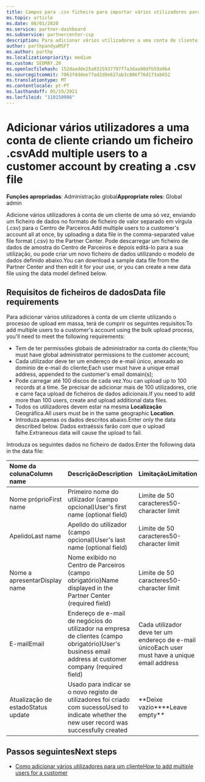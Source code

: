 ```yaml
---
title: Campos para .csv ficheiro para importar vários utilizadores para uma conta de cliente
ms.topic: article
ms.date: 08/01/2020
ms.service: partner-dashboard
ms.subservice: partnercenter-csp
description: Para adicionar vários utilizadores a uma conta de cliente, crie um ficheiro de valor separado em vírgula (.csv) com campos apropriados.
author: parthpandyaMSFT
ms.author: parthp
ms.localizationpriority: medium
ms.custom: SEOMAY.20
ms.openlocfilehash: 152daadde25a9325937797f7a3daa90dfb59a9b4
ms.sourcegitcommit: 7063fdddee77ad2d8e627ab3c806f76d173ab652
ms.translationtype: MT
ms.contentlocale: pt-PT
ms.lasthandoff: 05/19/2021
ms.locfileid: "110150986"
---
```

# <a name="add-multiple-users-to-a-customer-account-by-creating-a-csv-file"></a><span data-ttu-id="e9598-103">Adicionar vários utilizadores a uma conta de cliente criando um ficheiro .csv</span><span class="sxs-lookup"><span data-stu-id="e9598-103">Add multiple users to a customer account by creating a .csv file</span></span>

<span data-ttu-id="e9598-104">**Funções apropriadas**: Administração global</span><span class="sxs-lookup"><span data-stu-id="e9598-104">**Appropriate roles**: Global admin</span></span>

<span data-ttu-id="e9598-105">Adicione vários utilizadores à conta de um cliente de uma só vez, enviando um ficheiro de dados no formato de ficheiro de valor separado em vírgula (.csv) para o Centro de Parceiros.</span><span class="sxs-lookup"><span data-stu-id="e9598-105">Add multiple users to a customer's account all at once, by uploading a data file in the comma-separated value file format (.csv) to the Partner Center.</span></span> <span data-ttu-id="e9598-106">Pode descarregar um ficheiro de dados de amostra do Centro de Parceiros e depois editá-lo para a sua utilização, ou pode criar um novo ficheiro de dados utilizando o modelo de dados definido abaixo.</span><span class="sxs-lookup"><span data-stu-id="e9598-106">You can download a sample data file from the Partner Center and then edit it for your use, or you can create a new data file using the data model defined below.</span></span>

## <a name="data-file-requirements"></a><a href="" id="creatingtheimportcsvfile"></a><span data-ttu-id="e9598-107">Requisitos de ficheiros de dados</span><span class="sxs-lookup"><span data-stu-id="e9598-107">Data file requirements</span></span>

<span data-ttu-id="e9598-108">Para adicionar vários utilizadores à conta de um cliente utilizando o processo de upload em massa, terá de cumprir os seguintes requisitos:</span><span class="sxs-lookup"><span data-stu-id="e9598-108">To add multiple users to a customer's account using the bulk upload process, you'll need to meet the following requirements:</span></span>

- <span data-ttu-id="e9598-109">Tem de ter permissões globais de administrador na conta do cliente;</span><span class="sxs-lookup"><span data-stu-id="e9598-109">You must have global administrator permissions to the customer account;</span></span>
- <span data-ttu-id="e9598-110">Cada utilizador deve ter um endereço de e-mail único, anexado ao domínio de e-mail do cliente;</span><span class="sxs-lookup"><span data-stu-id="e9598-110">Each user must have a unique email address, appended to the customer's email domain(s);</span></span>
- <span data-ttu-id="e9598-111">Pode carregar até 100 discos de cada vez.</span><span class="sxs-lookup"><span data-stu-id="e9598-111">You can upload up to 100 records at a time.</span></span> <span data-ttu-id="e9598-112">Se precisar de adicionar mais de 100 utilizadores, crie e carre faça upload de ficheiros de dados adicionais.</span><span class="sxs-lookup"><span data-stu-id="e9598-112">If you need to add more than 100 users, create and upload additional data files.</span></span>
- <span data-ttu-id="e9598-113">Todos os utilizadores devem estar na mesma **Localização** Geográfica.</span><span class="sxs-lookup"><span data-stu-id="e9598-113">All users must be in the same geographic **Location**.</span></span>
- <span data-ttu-id="e9598-114">Introduza apenas os dados descritos abaixo.</span><span class="sxs-lookup"><span data-stu-id="e9598-114">Enter only the data described below.</span></span> <span data-ttu-id="e9598-115">Dados extraéssis farão com que o upload falhe.</span><span class="sxs-lookup"><span data-stu-id="e9598-115">Extraneous data will cause the upload to fail.</span></span>

<span data-ttu-id="e9598-116">Introduza os seguintes dados no ficheiro de dados:</span><span class="sxs-lookup"><span data-stu-id="e9598-116">Enter the following data in the data file:</span></span>

| <span data-ttu-id="e9598-117">**Nome da coluna**</span><span class="sxs-lookup"><span data-stu-id="e9598-117">**Column name**</span></span> | <span data-ttu-id="e9598-118">**Descrição**</span><span class="sxs-lookup"><span data-stu-id="e9598-118">**Description**</span></span>  | <span data-ttu-id="e9598-119">**Limitação**</span><span class="sxs-lookup"><span data-stu-id="e9598-119">**Limitation**</span></span>  |
|:-------- |:------  |:----- |
| <span data-ttu-id="e9598-120">Nome próprio</span><span class="sxs-lookup"><span data-stu-id="e9598-120">First name</span></span>  | <span data-ttu-id="e9598-121">Primeiro nome do utilizador (campo opcional)</span><span class="sxs-lookup"><span data-stu-id="e9598-121">User's first name (optional field)</span></span>  | <span data-ttu-id="e9598-122">Limite de 50 caracteres</span><span class="sxs-lookup"><span data-stu-id="e9598-122">50-character limit</span></span>  |
| <span data-ttu-id="e9598-123">Apelido</span><span class="sxs-lookup"><span data-stu-id="e9598-123">Last name</span></span>  | <span data-ttu-id="e9598-124">Apelido do utilizador (campo opcional)</span><span class="sxs-lookup"><span data-stu-id="e9598-124">User's last name (optional field)</span></span>  | <span data-ttu-id="e9598-125">Limite de 50 caracteres</span><span class="sxs-lookup"><span data-stu-id="e9598-125">50-character limit</span></span>  |
| <span data-ttu-id="e9598-126">Nome a apresentar</span><span class="sxs-lookup"><span data-stu-id="e9598-126">Display name</span></span>    | <span data-ttu-id="e9598-127">Nome exibido no Centro de Parceiros (campo obrigatório)</span><span class="sxs-lookup"><span data-stu-id="e9598-127">Name displayed in the Partner Center (required field)</span></span>                            | <span data-ttu-id="e9598-128">Limite de 50 caracteres</span><span class="sxs-lookup"><span data-stu-id="e9598-128">50-character limit</span></span>                         |
| <span data-ttu-id="e9598-129">E-mail</span><span class="sxs-lookup"><span data-stu-id="e9598-129">Email</span></span>   | <span data-ttu-id="e9598-130">Endereço de e-mail de negócios do utilizador na empresa de clientes (campo obrigatório)</span><span class="sxs-lookup"><span data-stu-id="e9598-130">User's business email address at customer company (required field)</span></span>           | <span data-ttu-id="e9598-131">Cada utilizador deve ter um endereço de e-mail único</span><span class="sxs-lookup"><span data-stu-id="e9598-131">Each user must have a unique email address</span></span> |
| <span data-ttu-id="e9598-132">Atualização de estado</span><span class="sxs-lookup"><span data-stu-id="e9598-132">Status update</span></span>   | <span data-ttu-id="e9598-133">Usado para indicar se o novo registo de utilizadores foi criado com sucesso</span><span class="sxs-lookup"><span data-stu-id="e9598-133">Used to indicate whether the new user record was successfully created</span></span> | <span data-ttu-id="e9598-134">\*\*Deixe vazio\*\*</span><span class="sxs-lookup"><span data-stu-id="e9598-134">\*\*Leave empty\*\*</span></span>                        |

## <a name="next-steps"></a><span data-ttu-id="e9598-135">Passos seguintes</span><span class="sxs-lookup"><span data-stu-id="e9598-135">Next steps</span></span>

- [<span data-ttu-id="e9598-136">Como adicionar vários utilizadores para um cliente</span><span class="sxs-lookup"><span data-stu-id="e9598-136">How to add multiple users for a customer</span></span>](adding-multiple-users-to-a-customer-account.md)